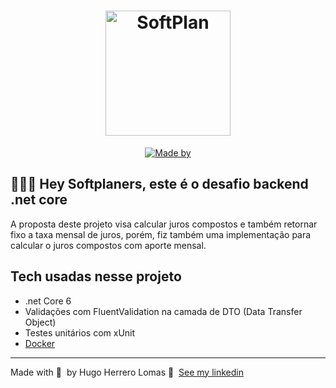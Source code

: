 <h1 align="center">
	<img alt="SoftPlan" src="https://www.softplan.com.br/wp-content/themes/softplan-2019/imagens/logo_versao_positiva.svg" width="200px" />
</h1>

<p align="center">
	<a href="https://www.linkedin.com/in/hugo-herrero-lomas-744767b5/" target="_blank" rel="noopener noreferrer"><img alt="Made by" src="https://img.shields.io/badge/made%20by-Hugo%20Herrero%20Lomas-%235C5CFF"></a>
</p>

## 👨🏻‍💻 Hey Softplaners, este é o desafio backend .net core

A proposta deste projeto visa calcular juros compostos e também retornar fixo a taxa mensal de juros,
porém, fiz também uma implementação para calcular o juros compostos com aporte mensal.

## Tech usadas nesse projeto

- .net Core 6
- Validações com FluentValidation na camada de DTO (Data Transfer Object)
- Testes unitários com xUnit
- [Docker](https://hub.docker.com/repository/docker/hugoherrero/repo-backend-finance)

---

Made with 💜 &nbsp;by Hugo Herrero Lomas 👋 &nbsp;[See my linkedin](https://www.linkedin.com/in/hugo-herrero-lomas-744767b5/)